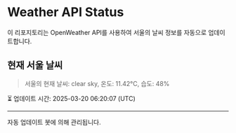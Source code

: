 
# Weather API Status

이 리포지토리는 OpenWeather API를 사용하여 서울의 날씨 정보를 자동으로 업데이트합니다.

## 현재 서울 날씨
> 서울의 현재 날씨: clear sky, 온도: 11.42°C, 습도: 48%

⏳ 업데이트 시간: 2025-03-20 06:20:07 (UTC)

---
자동 업데이트 봇에 의해 관리됩니다.
